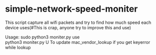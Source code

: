 # simple-network-speed-moniter

This script capture all wifi packets and try to find how much speed each device uses(#This is crap, anyone try to improve this and use)

Usage:
  sudo python3 moniter.py
  use   
    python3 moniter.py U 
   To update mac_vendor_lookup if you get keyerror while lookup
